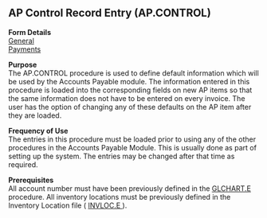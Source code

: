 ##  AP Control Record Entry (AP.CONTROL)

<PageHeader />

**Form Details**  
[ General ](AP-CONTROL-1/README.md)   
[ Payments ](AP-CONTROL-2/README.md)   

**Purpose**  
The AP.CONTROL procedure is used to define default information which will be
used by the Accounts Payable module. The information entered in this procedure
is loaded into the corresponding fields on new AP items so that the same
information does not have to be entered on every invoice. The user has the
option of changing any of these defaults on the AP item after they are loaded.

**Frequency of Use**  
The entries in this procedure must be loaded prior to using any of the other
procedures in the Accounts Payable Module. This is usually done as part of
setting up the system. The entries may be changed after that time as required.

**Prerequisites**  
All account number must have been previously defined in the [ GLCHART.E ](../../../GL-OVERVIEW/GL-ENTRY/GLCHART-E/README.md) procedure. All inventory locations must be previously defined in the Inventory Location file ( [ INVLOC.E ](../../../INV-OVERVIEW/INV-ENTRY/INVLOC-E/README.md) ). 

<badge text= "Version 8.10.57" vertical="middle" />

<PageFooter />